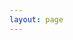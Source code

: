 ```yaml
---
layout: page
---
```

<script setup>
import {
  VPTeamPage,
  VPTeamPageTitle,
  VPTeamMembers
} from 'vitepress/theme'

const members = [
  {
    avatar: 'https://oss.weixiao.zuowu.cc/image/76b592c87157493aaf4471b1cd313328.jpeg',
    name: '华勤达',
    title: 'Creator & Developer & Designer',
    links: [
      { icon: 'github', link: 'https://github.com/alndaly' },
    ]
  },
  {
    avatar: 'https://oss.weixiao.zuowu.cc/image/76b592c87157493aaf4471b1cd313328.jpeg',
    name: '许逸非',
    title: 'Creator & Designer',
    links: [
    ]
  },
]
</script>

<VPTeamPage>
  <VPTeamPageTitle>
    <template #title>
      我们的团队
    </template>
    <template #lead>
      我们是一个小而美的团队哈哈哈。
    </template>
  </VPTeamPageTitle>
  <VPTeamMembers
    :members="members"
  />
</VPTeamPage>
